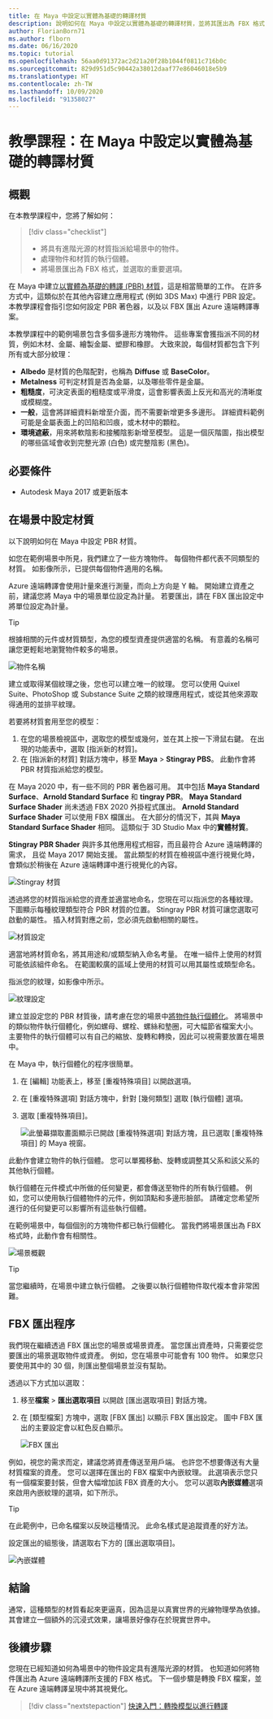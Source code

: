 ```yaml
---
title: 在 Maya 中設定以實體為基礎的轉譯材質
description: 說明如何在 Maya 中設定以實體為基礎的轉譯材質，並將其匯出為 FBX 格式。
author: FlorianBorn71
ms.author: flborn
ms.date: 06/16/2020
ms.topic: tutorial
ms.openlocfilehash: 56aa0d91372ac2d21a20f28b1044f0811c716b0c
ms.sourcegitcommit: 829d951d5c90442a38012daaf77e86046018e5b9
ms.translationtype: HT
ms.contentlocale: zh-TW
ms.lasthandoff: 10/09/2020
ms.locfileid: "91358027"
---
```

# <a name="tutorial-set-up-physically-based-rendering-materials-in-maya"></a>教學課程：在 Maya 中設定以實體為基礎的轉譯材質

## <a name="overview"></a>概觀
在本教學課程中，您將了解如何：

> [!div class="checklist"]
>
> * 將具有進階光源的材質指派給場景中的物件。
> * 處理物件和材質的執行個體。
> * 將場景匯出為 FBX 格式，並選取的重要選項。

在 Maya 中建立[以實體為基礎的轉譯 (PBR) 材質](../../overview/features/pbr-materials.md)，這是相當簡單的工作。 在許多方式中，這類似於在其他內容建立應用程式 (例如 3DS Max) 中進行 PBR 設定。 本教學課程會指引您如何設定 PBR 著色器，以及以 FBX 匯出 Azure 遠端轉譯專案。 

本教學課程中的範例場景包含多個多邊形方塊物件。 這些專案會獲指派不同的材質，例如木材、金屬、繪製金屬、塑膠和橡膠。 大致來說，每個材質都包含下列所有或大部分紋理：

* **Albedo** 是材質的色階配對，也稱為 **Diffuse** 或 **BaseColor**。
* **Metalness** 可判定材質是否為金屬，以及哪些零件是金屬。 
* **粗糙度**，可決定表面的粗糙度或平滑度，這會影響表面上反光和高光的清晰度或模糊度。
* **一般**，這會將詳細資料新增至介面，而不需要新增更多多邊形。 詳細資料範例可能是金屬表面上的凹陷和凹痕，或木材中的顆粒。
* **環境遮蔽**，用來將軟陰影和接觸陰影新增至模型。 這是一個灰階圖，指出模型的哪些區域會收到完整光源 (白色) 或完整陰影 (黑色)。 

## <a name="prerequisites"></a>必要條件
* Autodesk Maya 2017 或更新版本

## <a name="set-up-materials-in-the-scene"></a>在場景中設定材質
以下說明如何在 Maya 中設定 PBR 材質。

如您在範例場景中所見，我們建立了一些方塊物件。 每個物件都代表不同類型的材質。 如影像所示，已提供每個物件適用的名稱。

Azure 遠端轉譯會使用計量來進行測量，而向上方向是 Y 軸。 開始建立資產之前，建議您將 Maya 中的場景單位設定為計量。 若要匯出，請在 FBX 匯出設定中將單位設定為計量。

> [!TIP]
> 根據相關的元件或材質類型，為您的模型資產提供適當的名稱。 有意義的名稱可讓您更輕鬆地瀏覽物件較多的場景。

![物件名稱](media/object-names.jpg)

建立或取得某個紋理之後，您也可以建立唯一的紋理。 您可以使用 Quixel Suite、PhotoShop 或 Substance Suite 之類的紋理應用程式，或從其他來源取得通用的並排平紋理。

若要將材質套用至您的模型：

1. 在您的場景檢視區中，選取您的模型或幾何，並在其上按一下滑鼠右鍵。 在出現的功能表中，選取 [指派新的材質]。
1. 在 [指派新的材質] 對話方塊中，移至 **Maya** > **Stingray PBS**。 此動作會將 PBR 材質指派給您的模型。 

在 Maya 2020 中，有一些不同的 PBR 著色器可用。 其中包括 **Maya Standard Surface**、**Arnold Standard Surface** 和 **tingray PBR**。 **Maya Standard Surface Shader** 尚未透過 FBX 2020 外掛程式匯出。 **Arnold Standard Surface Shader** 可以使用 FBX 檔匯出。 在大部分的情況下，其與 **Maya Standard Surface Shader** 相同。 這類似于 3D Studio Max 中的**實體材質**。

**Stingray PBR Shader** 與許多其他應用程式相容，而且最符合 Azure 遠端轉譯的需求， 且從 Maya 2017 開始支援。 當此類型的材質在檢視區中進行視覺化時，會類似於稍後在 Azure 遠端轉譯中進行視覺化的內容。

![Stingray 材質](media/stingray-material.jpg)

透過將您的材質指派給您的資產並適當地命名，您現在可以指派您的各種紋理。 下圖顯示每種紋理類型符合 PBR 材質的位置。 Stingray PBR 材質可讓您選取可啟動的屬性。 插入材質對應之前，您必須先啟動相關的屬性。

![材質設定](media/material-setup.jpg)

適當地將材質命名，將其用途和/或類型納入命名考量。 在唯一組件上使用的材質可能依該組件命名。 在範圍較廣的區域上使用的材質可以用其屬性或類型命名。

指派您的紋理，如影像中所示。

![紋理設定](media/texture-setup.jpg)

建立並設定您的 PBR 材質後，請考慮在您的場景中[將物件執行個體化](../../how-tos/conversion/configure-model-conversion.md#instancing)。 將場景中的類似物件執行個體化，例如螺母、螺栓、螺絲和墊圈，可大幅節省檔案大小。 主要物件的執行個體可以有自己的縮放、旋轉和轉換，因此可以視需要放置在場景中。 

在 Maya 中，執行個體化的程序很簡單。

1. 在 [編輯] 功能表上，移至 [重複特殊項目] 以開啟選項。
1. 在 [重複特殊選項] 對話方塊中，針對 [幾何類型] 選取 [執行個體] 選項。 
1. 選取 [重複特殊項目]。

   ![此螢幕擷取畫面顯示已開啟 [重複特殊選項] 對話方塊，且已選取 [重複特殊項目] 的 Maya 視窗。](media/instancing.jpg)

此動作會建立物件的執行個體。 您可以單獨移動、旋轉或調整其父系和該父系的其他執行個體。 

執行個體在元件模式中所做的任何變更，都會傳送至物件的所有執行個體。 例如，您可以使用執行個體物件的元件，例如頂點和多邊形臉部。 請確定您希望所進行的任何變更可以影響所有這些執行個體。 

在範例場景中，每個個別的方塊物件都已執行個體化。 當我們將場景匯出為 FBX 格式時，此動作會有相關性。

![場景概觀](media/scene-overview.jpg)

> [!TIP]
> 當您繼續時，在場景中建立執行個體。 之後要以執行個體物件取代複本會非常困難。 

## <a name="fbx-export-process"></a>FBX 匯出程序

我們現在繼續透過 FBX 匯出您的場景或場景資產。 當您匯出資產時，只需要從您要匯出的場景選取物件或資產。 例如，您在場景中可能會有 100 物件。 如果您只要使用其中的 30 個，則匯出整個場景並沒有幫助。 

透過以下方式加以選取：

1. 移至**檔案** > **匯出選取項目** 以開啟 [匯出選取項目] 對話方塊。
1. 在 [類型檔案] 方塊中，選取 [FBX 匯出] 以顯示 FBX 匯出設定。 圖中 FBX 匯出的主要設定會以紅色反白顯示。

   ![FBX 匯出](media/FBX-exporting.jpg)

例如，視您的需求而定，建議您將資產傳送至用戶端。 也許您不想要傳送有大量材質檔案的資產。 您可以選擇在匯出的 FBX 檔案中內嵌紋理。 此選項表示您只有一個檔案要封裝，但會大幅增加該 FBX 資產的大小。 您可以選取**內嵌媒體**選項來啟用內嵌紋理的選項，如下所示。

> [!TIP]
> 在此範例中，已命名檔案以反映這種情況。 此命名樣式是追蹤資產的好方法。 

設定匯出的組態後，請選取右下方的 [匯出選取項目]。

![內嵌媒體](media/embedding-media.jpg)

## <a name="conclusion"></a>結論

通常，這種類型的材質看起來更逼真，因為這是以真實世界的光線物理學為依據。 其會建立一個額外的沉浸式效果，讓場景好像存在於現實世界中。

## <a name="next-steps"></a>後續步驟

您現在已經知道如何為場景中的物件設定具有進階光源的材質。 也知道如何將物件匯出為 Azure 遠端轉譯所支援的 FBX 格式。 下一個步驟是轉換 FBX 檔案，並在 Azure 遠端轉譯呈現中將其視覺化。

> [!div class="nextstepaction"]
> [快速入門：轉換模型以進行轉譯](../../quickstarts\convert-model.md)